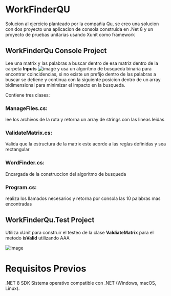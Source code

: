 # WorkFinderQU
Solucion al ejercicio planteado por la compañia Qu, se creo una solucion con dos proyecto una aplicacion de consola construida en .Net 8 y un proyecto de pruebas unitarias usando Xunit como framework
## WorkFinderQu Console Project
Lee una matrix y las palabras a buscar dentro de esa matriz dentro de la carpeta **Inputs** ![image](https://github.com/user-attachments/assets/42e82528-9188-419e-99c6-36f41309bf06) y usa un algoritmo de busqueda binaria para encontrar coincidencias, si no existe un prefijo dentro de las palabras a buscar se detiene y continua con la siguiente posicion dentro de un array bidimensional para minimizar el impacto en la busqueda.

Contiene tres clases:  
### ManageFiles.cs: 
lee los archivos de la ruta y retorna un array de strings con las lineas leidas  
### ValidateMatrix.cs:  
Valida que la estructura de la matrix este acorde a las reglas definidas y sea rectangular  
### WordFinder.cs:  
Encargada de la construccion del algoritmo de busqueda  
### Program.cs:  
realiza los llamados necesarios y retorna por consola las 10 palabras mas encontradas  

## WorkFinderQu.Test Project
Utiliza xUnit para construir el testeo de la clase **ValdiateMatrix** para el metodo **isValid** utilizando AAA  

![image](https://github.com/user-attachments/assets/a82da218-185a-4ad3-9e16-3fbdf84f2e7d)


# Requisitos Previos
.NET 8 SDK
Sistema operativo compatible con .NET (Windows, macOS, Linux).
